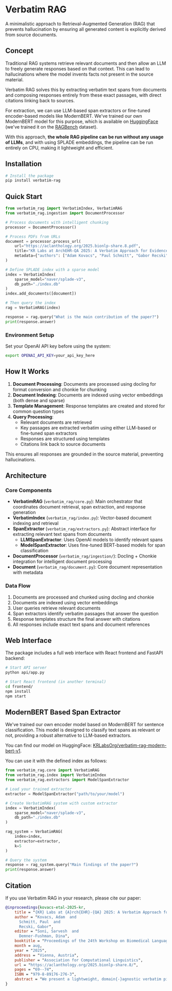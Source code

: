# Verbatim RAG

A minimalistic approach to Retrieval-Augmented Generation (RAG) that prevents hallucination by ensuring all generated content is explicitly derived from source documents.

## Concept

Traditional RAG systems retrieve relevant documents and then allow an LLM to freely generate responses based on that context. This can lead to hallucinations where the model invents facts not present in the source material.

Verbatim RAG solves this by extracting verbatim text spans from documents and composing responses entirely from these exact passages, with direct citations linking back to sources.

For extraction, we can use LLM-based span extractors or fine-tuned encoder-based models like ModernBERT. We've trained our own ModernBERT model for this purpose, which is available on [HuggingFace](https://huggingface.co/KRLabsOrg/verbatim-rag-modern-bert-v1) (we've trained it on the [RAGBench](https://huggingface.co/datasets/galileo-ai/ragbench) dataset).

With this approach, **the whole RAG pipeline can be run without any usage of LLMs**, and with using SPLADE embeddings, the pipeline can be run entirely on CPU, making it lightweight and efficient.

## Installation

```bash
# Install the package
pip install verbatim-rag
```

## Quick Start

```python
from verbatim_rag import VerbatimIndex, VerbatimRAG
from verbatim_rag.ingestion import DocumentProcessor

# Process documents with intelligent chunking
processor = DocumentProcessor()

# Process PDFs from URLs
document = processor.process_url(
    url="https://aclanthology.org/2025.bionlp-share.8.pdf",
    title="KR Labs at ArchEHR-QA 2025: A Verbatim Approach for Evidence-Based Question Answering",
    metadata={"authors": ["Adam Kovacs", "Paul Schmitt", "Gabor Recski"]}
)

# Define SPLADE index with a sparse model
index = VerbatimIndex(
    sparse_model="naver/splade-v3", 
    db_path="./index.db"
)
index.add_documents([document])

# Then query the index
rag = VerbatimRAG(index)

response = rag.query("What is the main contribution of the paper?")
print(response.answer)
```


### Environment Setup

Set your OpenAI API key before using the system:

```bash
export OPENAI_API_KEY=your_api_key_here
```

## How It Works

1. **Document Processing**: Documents are processed using docling for format conversion and chonkie for chunking
2. **Document Indexing**: Documents are indexed using vector embeddings (both dense and sparse)
3. **Template Management**: Response templates are created and stored for common question types
4. **Query Processing**: 
   - Relevant documents are retrieved
   - Key passages are extracted verbatim using either LLM-based or fine-tuned span extractors
   - Responses are structured using templates
   - Citations link back to source documents

This ensures all responses are grounded in the source material, preventing hallucinations.

## Architecture

### Core Components

- **VerbatimRAG** (`verbatim_rag/core.py`): Main orchestrator that coordinates document retrieval, span extraction, and response generation
- **VerbatimIndex** (`verbatim_rag/index.py`): Vector-based document indexing and retrieval
- **SpanExtractor** (`verbatim_rag/extractors.py`): Abstract interface for extracting relevant text spans from documents
  - **LLMSpanExtractor**: Uses OpenAI models to identify relevant spans
  - **ModelSpanExtractor**: Uses fine-tuned BERT-based models for span classification
- **DocumentProcessor** (`verbatim_rag/ingestion/`): Docling + Chonkie integration for intelligent document processing
- **Document** (`verbatim_rag/document.py`): Core document representation with metadata

### Data Flow
1. Documents are processed and chunked using docling and chonkie
2. Documents are indexed using vector embeddings
3. User queries retrieve relevant documents
4. Span extractors identify verbatim passages that answer the question
5. Response templates structure the final answer with citations
6. All responses include exact text spans and document references

## Web Interface

The package includes a full web interface with React frontend and FastAPI backend:

```bash
# Start API server
python api/app.py

# Start React frontend (in another terminal)
cd frontend/
npm install
npm start
```

## ModernBERT Based Span Extractor

We've trained our own encoder model based on ModernBERT for sentence classification. This model is designed to classify text spans as relevant or not, providing a robust alternative to LLM-based extractors.

You can find our model on HuggingFace: [KRLabsOrg/verbatim-rag-modern-bert-v1](https://huggingface.co/KRLabsOrg/verbatim-rag-modern-bert-v1).

You can use it with the defined index as follows:

```python
from verbatim_rag.core import VerbatimRAG
from verbatim_rag.index import VerbatimIndex
from verbatim_rag.extractors import ModelSpanExtractor

# Load your trained extractor
extractor = ModelSpanExtractor("path/to/your/model")

# Create VerbatimRAG system with custom extractor
index = VerbatimIndex(
    sparse_model="naver/splade-v3", 
    db_path="./index.db"
)

rag_system = VerbatimRAG(
    index=index,
    extractor=extractor,
    k=5
)

# Query the system
response = rag_system.query("Main findings of the paper?")
print(response.answer)
```


## Citation

If you use Verbatim RAG in your research, please cite our paper:

```bibtex
@inproceedings{kovacs-etal-2025-kr,
    title = "{KR} Labs at {A}rch{EHR}-{QA} 2025: A Verbatim Approach for Evidence-Based Question Answering",
    author = "Kovacs, Adam  and
      Schmitt, Paul  and
      Recski, Gabor",
    editor = "Soni, Sarvesh  and
      Demner-Fushman, Dina",
    booktitle = "Proceedings of the 24th Workshop on Biomedical Language Processing (Shared Tasks)",
    month = aug,
    year = "2025",
    address = "Vienna, Austria",
    publisher = "Association for Computational Linguistics",
    url = "https://aclanthology.org/2025.bionlp-share.8/",
    pages = "69--74",
    ISBN = "979-8-89176-276-3",
    abstract = "We present a lightweight, domain{-}agnostic verbatim pipeline for evidence{-}grounded question answering. Our pipeline operates in two steps: first, a sentence-level extractor flags relevant note sentences using either zero-shot LLM prompts or supervised ModernBERT classifiers. Next, an LLM drafts a question-specific template, which is filled verbatim with sentences from the extraction step. This prevents hallucinations and ensures traceability. In the ArchEHR{-}QA 2025 shared task, our system scored 42.01{\%}, ranking top{-}10 in core metrics and outperforming the organiser{'}s 70B{-}parameter Llama{-}3.3 baseline. We publicly release our code and inference scripts under an MIT license."
}
```